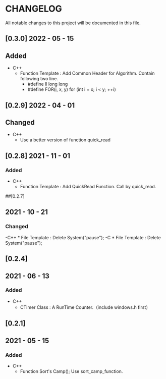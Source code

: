 # CHANGELOG
All notable changes to this project will be documented in this file.

## [0.3.0] 2022 - 05 - 15
## Added
- C++
	* Function Template : Add Common Header for Algorithm. Contain following two line.
		* #define ll long long 
		* #define FOR(i, x, y) for (int i = x; i < y; ++i)

## [0.2.9] 2022 - 04 - 01
## Changed
- C++
	* Use a better version of function quick_read

## [0.2.8] 2021 - 11 - 01
### Added
- C++
	* Function Template : Add QuickRead Function. Call by quick_read.

##[0.2.7]
## 2021 - 10 - 21
### Changed
-C++
	* File Template : Delete System("pause");
-C
	* File Template : Delete System("pause");

## [0.2.4]
## 2021 - 06 - 13
### Added
- C++
	* CTimer Class : A RunTime Counter.（include windows.h first）

## [0.2.1]
## 2021 - 05 - 15  
### Added
- C++
	* Function Sort's Camp(); Use sort_camp_function.

